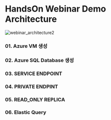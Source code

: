 # HandsOn Webinar Demo Architecture


![webinar_architecture2](https://user-images.githubusercontent.com/82139935/114114273-81749500-991b-11eb-9c82-5535f7b73dd4.PNG)


### 01. Azure VM 생성
### 02. Azure SQL Database 생성
### 03. SERVICE ENDPOINT
### 04. PRIVATE ENDPINT
### 05. READ_ONLY REPLICA
### 06. Elastic Query

